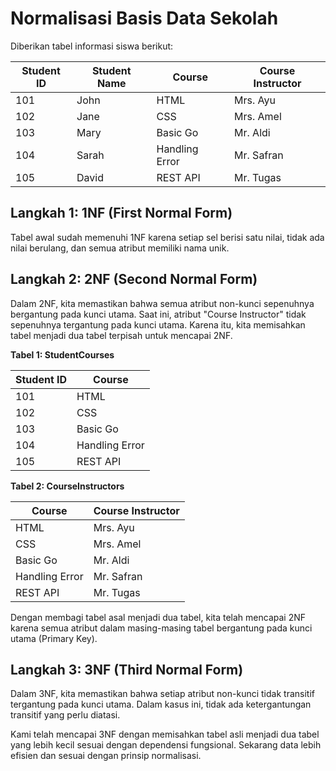 # Normalisasi Basis Data Sekolah

Diberikan tabel informasi siswa berikut:

| Student ID | Student Name | Course         | Course Instructor |
|------------|--------------|----------------|-------------------|
| 101        | John         | HTML           | Mrs. Ayu          |
| 102        | Jane         | CSS            | Mrs. Amel         |
| 103        | Mary         | Basic Go       | Mr. Aldi          |
| 104        | Sarah        | Handling Error | Mr. Safran        |
| 105        | David        | REST API       | Mr. Tugas         |

## Langkah 1: 1NF (First Normal Form)

Tabel awal sudah memenuhi 1NF karena setiap sel berisi satu nilai, tidak ada nilai berulang, dan semua atribut memiliki nama unik.

## Langkah 2: 2NF (Second Normal Form)

Dalam 2NF, kita memastikan bahwa semua atribut non-kunci sepenuhnya bergantung pada kunci utama. Saat ini, atribut "Course Instructor" tidak sepenuhnya tergantung pada kunci utama. Karena itu, kita memisahkan tabel menjadi dua tabel terpisah untuk mencapai 2NF.

**Tabel 1: StudentCourses**

| Student ID | Course         |
|------------|----------------|
| 101        | HTML           |
| 102        | CSS            |
| 103        | Basic Go       |
| 104        | Handling Error |
| 105        | REST API       |

**Tabel 2: CourseInstructors**

| Course         | Course Instructor |
|----------------|-------------------|
| HTML           | Mrs. Ayu          |
| CSS            | Mrs. Amel         |
| Basic Go       | Mr. Aldi          |
| Handling Error | Mr. Safran        |
| REST API       | Mr. Tugas         |

Dengan membagi tabel asal menjadi dua tabel, kita telah mencapai 2NF karena semua atribut dalam masing-masing tabel bergantung pada kunci utama (Primary Key).

## Langkah 3: 3NF (Third Normal Form)

Dalam 3NF, kita memastikan bahwa setiap atribut non-kunci tidak transitif tergantung pada kunci utama. Dalam kasus ini, tidak ada ketergantungan transitif yang perlu diatasi.

Kami telah mencapai 3NF dengan memisahkan tabel asli menjadi dua tabel yang lebih kecil sesuai dengan dependensi fungsional. Sekarang data lebih efisien dan sesuai dengan prinsip normalisasi.
